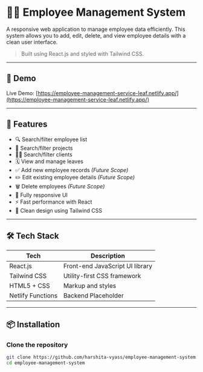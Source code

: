 # 👩‍💼 Employee Management System

A responsive web application to manage employee data efficiently. This system allows you to add, edit, delete, and view employee details with a clean user interface.

> Built using React.js and styled with Tailwind CSS.

---

## 📸 Demo

Live Demo: [https://employee-management-service-leaf.netlify.app/](https://employee-management-service-leaf.netlify.app/)

---

## 🚀 Features

- 🔍 Search/filter employee list
- 🔎 Search/filter projects
- 🧑‍💼 Search/filter clients
- 🗓️ View and manage leaves
- ✅ Add new employee records *(Future Scope)*
- ✏️ Edit existing employee details *(Future Scope)*
- 🗑️ Delete employees *(Future Scope)*
- 📱 Fully responsive UI
- ⚡ Fast performance with React
- 🎨 Clean design using Tailwind CSS

---

## 🛠 Tech Stack

| Tech              | Description                     |
|-------------------|---------------------------      |
| React.js          | Front-end JavaScript UI library |
| Tailwind CSS      | Utility-first CSS framework     |
| HTML5 + CSS       | Markup and styles               |
| Netlify Functions | Backend Placeholder             |

---

## 📦 Installation

### Clone the repository

```bash
git clone https://github.com/harshita-vyass/employee-management-system.git
cd employee-management-system
